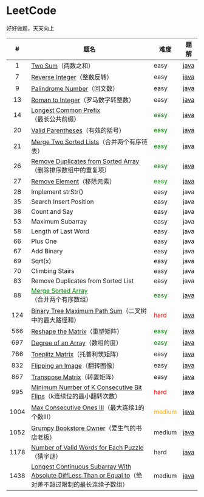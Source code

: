 # LeetCode
好好做题，天天向上

|#|题名|难度|题解|
|:----:|----|----|----|
|1|[Two Sum](https://leetcode-cn.com/problems/two-sum/)（两数之和）|easy|[java](https://github.com/su-zitong/LeetCode/tree/master/algorithms/java/src/twoSum)|
|7|[Reverse Integer](https://leetcode-cn.com/problems/reverse-integer/)（整数反转）|easy|[java](https://github.com/su-zitong/LeetCode/tree/master/algorithms/java/src/reverseInteger)|
|9|[Palindrome Number](https://leetcode-cn.com/problems/palindrome-number/)（回文数）|easy|[java](https://github.com/su-zitong/LeetCode/tree/master/algorithms/java/src/palindromeNumber)|
|13|[Roman to Integer](https://leetcode-cn.com/problems/roman-to-integer/)（罗马数字转整数）|easy|[java](https://github.com/su-zitong/LeetCode/tree/master/algorithms/java/src/romanToInteger)|
|14|[Longest Common Prefix](https://leetcode-cn.com/problems/longest-common-prefix/)（最长公共前缀）|<font color=green>easy</font>|[java](https://github.com/su-zitong/LeetCode/tree/master/algorithms/java/src/longestCommonPrefix)|
|20|[Valid Parentheses](https://leetcode-cn.com/problems/valid-parentheses/)（有效的括号）|<font color=green>easy</font>|[java](https://github.com/su-zitong/LeetCode/tree/master/algorithms/java/src/validParentheses)|
|21|[Merge Two Sorted Lists](https://leetcode-cn.com/problems/merge-two-sorted-lists/)（合并两个有序链表）|<font color=green>easy</font>|[java](https://github.com/su-zitong/LeetCode/tree/master/algorithms/java/src/mergeTwoSortedLists)|
|26|[Remove Duplicates from Sorted Array](https://leetcode-cn.com/problems/remove-duplicates-from-sorted-array/)（删除排序数组中的重复项）|<font color=green>easy</font>|[java](https://github.com/su-zitong/LeetCode/tree/master/algorithms/java/src/removeDuplicatesfromSortedArray)|
|27|[Remove Element](https://leetcode-cn.com/problems/remove-element/)（移除元素）|<font color=green>easy</font>|[java](https://github.com/su-zitong/LeetCode/tree/master/algorithms/java/src/removeElement)|
|28|Implement strStr()|easy|java|
|35|Search Insert Position|easy|java|
|38|Count and Say|easy|java|
|53|Maximum Subarray|easy|java|
|58|Length of Last Word|easy|java|
|66|Plus One|easy|java|
|67|Add Binary|easy|java|
|69|Sqrt(x)|easy|java|
|70|Climbing Stairs|easy|java|
|83|Remove Duplicates from Sorted List|easy|java|
|88|[<font color=green>Merge Sorted Array</font>](https://leetcode-cn.com/problems/merge-sorted-array/)（合并两个有序数组）|<font color=green>easy</font>|[java](https://github.com/su-zitong/LeetCode/tree/master/algorithms/java/src/mergeSortedArray)|
|124|[Binary Tree Maximum Path Sum](https://leetcode-cn.com/problems/binary-tree-maximum-path-sum/)（二叉树中的最大路径和）|<font color=red>hard</font>|[java](https://github.com/su-zitong/LeetCode/tree/master/algorithms/java/src/binaryTreeMaximumPathSum)|
|566|[Reshape the Matrix](https://leetcode-cn.com/problems/reshape-the-matrix/)（重塑矩阵）|<font color=green>easy</font>|[java](https://github.com/su-zitong/LeetCode/tree/master/algorithms/java/src/reshapeTheMatrix)|
|697|[Degree of an Array](https://leetcode-cn.com/problems/degree-of-an-array/)（数组的度）|<font color=green>easy</font>|[java](https://github.com/su-zitong/LeetCode/tree/master/algorithms/java/src/degreeofanArray)|
|766|[Toeplitz Matrix](https://leetcode-cn.com/problems/toeplitz-matrix/submissions/)（托普利茨矩阵）|easy|[java](https://github.com/su-zitong/LeetCode/tree/master/algorithms/java/src/toeplitzMatrix)|
|832|[Flipping an Image](https://leetcode-cn.com/problems/flipping-an-image/)（翻转图像）|easy|[java](https://github.com/su-zitong/LeetCode/tree/master/algorithms/java/src/flippingaAnImage)|
|867|[Transpose Matrix](https://leetcode-cn.com/problems/transpose-matrix/)（转置矩阵）|easy|[java](https://github.com/su-zitong/LeetCode/tree/master/algorithms/java/src/transposeMatrix)|
|995|[Minimum Number of K Consecutive Bit Flips](https://leetcode-cn.com/problems/minimum-number-of-k-consecutive-bit-flips/)（k连续位的最小翻转次数）|<font color=red>hard</font>|[java](https://github.com/su-zitong/LeetCode/tree/master/algorithms/java/src/minimumNumberofKConsecutiveBitFlips)|
|1004|[Max Consecutive Ones III](https://leetcode-cn.com/problems/max-consecutive-ones-iii/)（最大连续1的个数III）|<font color=orange>medium</font>|[java](https://github.com/su-zitong/LeetCode/tree/master/algorithms/java/src/maxConsecutiveOnesIII)|
|1052|[Grumpy Bookstore Owner](https://leetcode-cn.com/problems/grumpy-bookstore-owner/)（爱生气的书店老板）|medium|[java](https://github.com/su-zitong/LeetCode/tree/master/algorithms/java/src/grumpyBookstoreOwner)|
|1178|[Number of Valid Words for Each Puzzle](https://leetcode-cn.com/problems/number-of-valid-words-for-each-puzzle/)（猜字谜）|hard|[java](https://github.com/su-zitong/LeetCode/tree/master/algorithms/java/src/numberofValidWordsforEachPuzzle)|
|1438|[Longest Continuous Subarray With Absolute DiffLess Than or Equal to](https://leetcode-cn.com/problems/longest-continuous-subarray-with-absolute-diff-less-than-or-equal-to-limit/)（绝对差不超过限制的最长连续子数组）|medium|[java](https://github.com/su-zitong/LeetCode/tree/master/algorithms/java/src/longestContinuousSubarrayWithAbsoluteDiffLessThanorEqualto)|